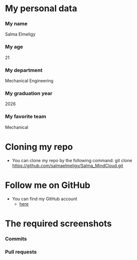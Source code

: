 # My personal data
### My name
Salma Elmeligy
### My age
21
### My department
Mechanical Engineering
### My graduation year
2026
### My favorite team
Mechanical
# Cloning my repo
- You can clone my repo by the following command:
git clone https://github.com/salmaelmeligy/Salma_MindCloud.git
# Follow me on  GitHub
- You can find my GitHub account 
  - [here](https://github.com/salmaelmeligy)
 # The required screenshots
 ### Commits

 ### Pull requests
